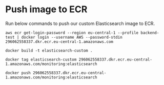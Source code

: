 # Push image to ECR
Run below commands to push our custom Elasticsearch image to ECR.
```
aws ecr get-login-password --region eu-central-1 --profile backend-test | docker login --username AWS --password-stdin 296062558337.dkr.ecr.eu-central-1.amazonaws.com
```

```
docker build -t elasticsearch-custom .
```

```
docker tag elasticsearch-custom 296062558337.dkr.ecr.eu-central-1.amazonaws.com/monitoring:elasticsearch
```

```
docker push 296062558337.dkr.ecr.eu-central-1.amazonaws.com/monitoring:elasticsearch
```